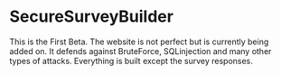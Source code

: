 # SecureSurveyBuilder
This is the First Beta. The website is not perfect but is currently being added on. It defends against BruteForce, SQLinjection and many other types of attacks.
Everything is built except the survey responses.
